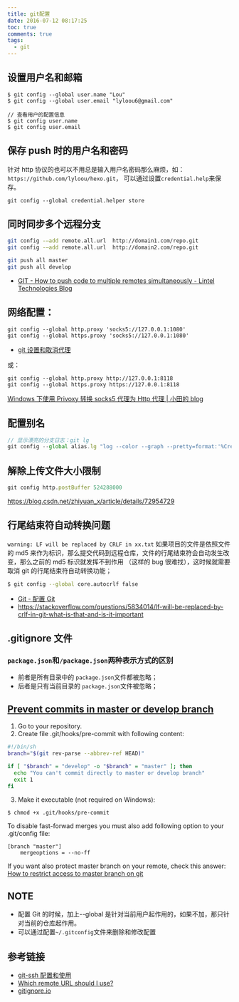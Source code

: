 ```yaml
---
title: git配置
date: 2016-07-12 08:17:25
toc: true
comments: true
tags:
  - git
---
```


## 设置用户名和邮箱

```
$ git config --global user.name "Lou"
$ git config --global user.email "lyloou6@gmail.com"

// 查看用户的配置信息
$ git config user.name
$ git config user.email
```

## 保存 push 时的用户名和密码

针对 http 协议的也可以不用总是输入用户名密码那么麻烦，如：`https://github.com/lyloou/hexo.git`，
可以通过设置`credential.help`来保存。

```
git config --global credential.helper store
```

## 同时同步多个远程分支

```sh
git config -–add remote.all.url  http://domain1.com/repo.git
git config -–add remote.all.url  http://domain2.com/repo.git

git push all master
git push all develop
```

- [GIT - How to push code to multiple remotes simultaneously - Lintel Technologies Blog](https://howto.lintel.in/git-how-to-push-code-to-multiple-remotes-simultaneously/)

## 网络配置：

```
git config --global http.proxy 'socks5://127.0.0.1:1080'
git config --global https.proxy 'socks5://127.0.0.1:1080'
```

- [git 设置和取消代理](https://gist.github.com/laispace/666dd7b27e9116faece6)

或：

```
git config --global http.proxy http://127.0.0.1:8118
git config --global https.proxy https://127.0.0.1:8118
```

[Windows 下使用 Privoxy 转换 socks5 代理为 Http 代理 | 小田的 blog](https://tzrgaga.github.io/2017/04/12/forward-socks-by-privoxy/)

## 配置别名

```js
// 显示漂亮的分支日志：git lg
git config --global alias.lg "log --color --graph --pretty=format:'%Cred%h%Creset -%C(yellow)%d%Creset %s %Cgreen(%cr) %C(bold blue)<%an>%Creset' --abbrev-commit"
```

## 解除上传文件大小限制

```js
git config http.postBuffer 524288000
```

https://blog.csdn.net/zhiyuan_x/article/details/72954729

## 行尾结束符自动转换问题

`warning: LF will be replaced by CRLF in xx.txt`
如果项目的文件是依照文件的 md5 来作为标识，那么提交代码到远程仓库，文件的行尾结束符会自动发生改变，那么之前的 md5 标识就发挥不到作用
（这样的 bug 很难找），这时候就需要取消 git 的行尾结束符自动转换功能；

```sh
$ git config --global core.autocrlf false
```

- [Git - 配置 Git](https://git-scm.com/book/zh/v1/%E8%87%AA%E5%AE%9A%E4%B9%89-Git-%E9%85%8D%E7%BD%AE-Git#格式化与空白)
- https://stackoverflow.com/questions/5834014/lf-will-be-replaced-by-crlf-in-git-what-is-that-and-is-it-important

## .gitignore 文件

### `package.json`和`/package.json`两种表示方式的区别

- 前者是所有目录中的 `package.json`文件都被忽略；
- 后者是只有当前目录的 `package.json`文件被忽略；

## [Prevent commits in master or develop branch](https://stackoverflow.com/questions/40462111/git-prevent-commits-in-master-branch)

1. Go to your repository.
2. Create file .git/hooks/pre-commit with following content:

```sh
#!/bin/sh
branch="$(git rev-parse --abbrev-ref HEAD)"

if [ "$branch" = "develop" -o "$branch" = "master" ]; then
  echo "You can't commit directly to master or develop branch"
  exit 1
fi
```

3. Make it executable (not required on Windows):

```
$ chmod +x .git/hooks/pre-commit
```

To disable fast-forwad merges you must also add following option to your .git/config file:

```
[branch "master"]
    mergeoptions = --no-ff
```

If you want also protect master branch on your remote, check this answer: [How to restrict access to master branch on git](https://stackoverflow.com/questions/38864405/how-to-restrict-access-to-master-branch-on-git)

## NOTE

- 配置 Git 的时候，加上--global 是针对当前用户起作用的，如果不加，那只针对当前的仓库起作用。
- 可以通过配置`~/.gitconfig`文件来删除和修改配置

## 参考链接

- [git-ssh 配置和使用](https://segmentfault.com/a/1190000002645623)
- [Which remote URL should I use?](https://help.github.com/articles/which-remote-url-should-i-use/)
- [gitignore.io](gitignore.io)
